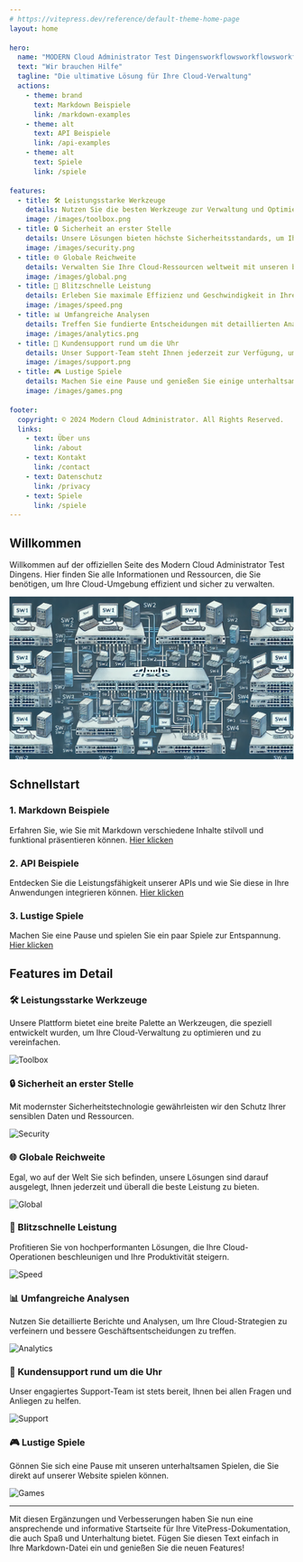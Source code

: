 ```yaml
---
# https://vitepress.dev/reference/default-theme-home-page
layout: home

hero:
  name: "MODERN Cloud Administrator Test Dingensworkflowsworkflowsworkflowsworkflowsworkflowsworkflowsworkflows"
  text: "Wir brauchen Hilfe"
  tagline: "Die ultimative Lösung für Ihre Cloud-Verwaltung"
  actions:
    - theme: brand
      text: Markdown Beispiele
      link: /markdown-examples
    - theme: alt
      text: API Beispiele
      link: /api-examples
    - theme: alt
      text: Spiele
      link: /spiele

features:
  - title: 🛠️ Leistungsstarke Werkzeuge
    details: Nutzen Sie die besten Werkzeuge zur Verwaltung und Optimierung Ihrer Cloud-Infrastruktur.
    image: /images/toolbox.png
  - title: 🔒 Sicherheit an erster Stelle
    details: Unsere Lösungen bieten höchste Sicherheitsstandards, um Ihre Daten zu schützen.
    image: /images/security.png
  - title: 🌐 Globale Reichweite
    details: Verwalten Sie Ihre Cloud-Ressourcen weltweit mit unseren benutzerfreundlichen Tools.
    image: /images/global.png
  - title: 🚀 Blitzschnelle Leistung
    details: Erleben Sie maximale Effizienz und Geschwindigkeit in Ihren Cloud-Operationen.
    image: /images/speed.png
  - title: 📊 Umfangreiche Analysen
    details: Treffen Sie fundierte Entscheidungen mit detaillierten Analysen und Berichten.
    image: /images/analytics.png
  - title: 🤝 Kundensupport rund um die Uhr
    details: Unser Support-Team steht Ihnen jederzeit zur Verfügung, um Ihre Fragen zu beantworten.
    image: /images/support.png
  - title: 🎮 Lustige Spiele
    details: Machen Sie eine Pause und genießen Sie einige unterhaltsame Spiele.
    image: /images/games.png

footer:
  copyright: © 2024 Modern Cloud Administrator. All Rights Reserved.
  links:
    - text: Über uns
      link: /about
    - text: Kontakt
      link: /contact
    - text: Datenschutz
      link: /privacy
    - text: Spiele
      link: /spiele
---
```


## Willkommen

Willkommen auf der offiziellen Seite des Modern Cloud Administrator Test Dingens. Hier finden Sie alle Informationen und Ressourcen, die Sie benötigen, um Ihre Cloud-Umgebung effizient und sicher zu verwalten.

![Cloud](./images/image.webp)

## Schnellstart

### 1. Markdown Beispiele

Erfahren Sie, wie Sie mit Markdown verschiedene Inhalte stilvoll und funktional präsentieren können. [Hier klicken](/markdown-examples)

### 2. API Beispiele

Entdecken Sie die Leistungsfähigkeit unserer APIs und wie Sie diese in Ihre Anwendungen integrieren können. [Hier klicken](/api-examples)

### 3. Lustige Spiele

Machen Sie eine Pause und spielen Sie ein paar Spiele zur Entspannung. [Hier klicken](/spiele)

## Features im Detail

### 🛠️ Leistungsstarke Werkzeuge

Unsere Plattform bietet eine breite Palette an Werkzeugen, die speziell entwickelt wurden, um Ihre Cloud-Verwaltung zu optimieren und zu vereinfachen.

![Toolbox](https://example.com/images/toolbox.png)

### 🔒 Sicherheit an erster Stelle

Mit modernster Sicherheitstechnologie gewährleisten wir den Schutz Ihrer sensiblen Daten und Ressourcen.

![Security](https://example.com/images/security.png)

### 🌐 Globale Reichweite

Egal, wo auf der Welt Sie sich befinden, unsere Lösungen sind darauf ausgelegt, Ihnen jederzeit und überall die beste Leistung zu bieten.

![Global](https://example.com/images/global.png)

### 🚀 Blitzschnelle Leistung

Profitieren Sie von hochperformanten Lösungen, die Ihre Cloud-Operationen beschleunigen und Ihre Produktivität steigern.

![Speed](https://example.com/images/speed.png)

### 📊 Umfangreiche Analysen

Nutzen Sie detaillierte Berichte und Analysen, um Ihre Cloud-Strategien zu verfeinern und bessere Geschäftsentscheidungen zu treffen.

![Analytics](https://example.com/images/analytics.png)

### 🤝 Kundensupport rund um die Uhr

Unser engagiertes Support-Team ist stets bereit, Ihnen bei allen Fragen und Anliegen zu helfen.

![Support](https://example.com/images/support.png)

### 🎮 Lustige Spiele

Gönnen Sie sich eine Pause mit unseren unterhaltsamen Spielen, die Sie direkt auf unserer Website spielen können.

![Games](https://example.com/images/games.png)

---

Mit diesen Ergänzungen und Verbesserungen haben Sie nun eine ansprechende und informative Startseite für Ihre VitePress-Dokumentation, die auch Spaß und Unterhaltung bietet. Fügen Sie diesen Text einfach in Ihre Markdown-Datei ein und genießen Sie die neuen Features!